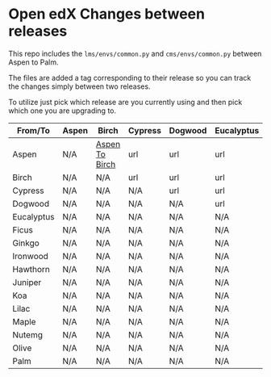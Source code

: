 # Open edX Changes between releases

This repo includes the `lms/envs/common.py` and `cms/envs/common.py` between Aspen to Palm.

The files are added a tag corresponding to their release so you can track the changes simply between two releases.

To utilize just pick which release are you currently using and then pick which one you are upgrading to.


| From/To | Aspen | Birch | Cypress | Dogwood | Eucalyptus| Ficus| Ginkgo | Ironwood | Hawthorn | Juniper| Koa| Lilac | Maple | Nutmeg | Olive | Palm| 
|-------- | ------- |------- |------- |------- |------- |------- |------- |------- |------- |------- |------- |------- |------- |------- |------- |------- |
| Aspen | N/A  | [Aspen To Birch](ghassanmas/openedx-releases-diffs/compare/aspen...birch) | url | url |  url | url | url | url | url | url | url | url | url |  url |  url |  url | 
| Birch |  N/A  | N/A | url | url |  url | url | url | url | url | url | url | url | url |  url |  url |  url | 
| Cypress | N/A  | N/A | N/A | url |  url | url | url | url | url | url | url | url | url |  url |  url |  url | 
Dogwood | N/A  | N/A | N/A | N/A |  url | url | url | url | url | url | url | url | url |  url |  url |  url |
Eucalyptus | N/A  | N/A | N/A | N/A |  N/A | url | url | url | url | url | url | url | url |  url |  url |  url |
Ficus | N/A  | N/A | N/A | N/A |  N/A | N/A | url | url | url | url | url | url | url |  url |  url |  url |
Ginkgo | N/A  | N/A | N/A | N/A |  N/A | N/A | N/A | url | url | url | url | url | url |  url |  url |  url | 
Ironwood | N/A  | N/A | N/A | N/A |  N/A | N/A | N/A | N/A | url | url | url | url | url |  url |  url |  url |
Hawthorn | N/A | N/A | N/A | N/A |  N/A | N/A | N/A | N/A | N/A | url | url | url | url |  url |  url |  url |
Juniper | N/A | N/A | N/A | N/A |  N/A | N/A | N/A | N/A | N/A | N/A | url | url | url |  url |  url |  url |
Koa | N/A | N/A | N/A | N/A |  N/A | N/A | N/A | N/A | N/A | N/A | N/A | url | url |  url |  url |  url | 
Lilac | N/A | N/A | N/A | N/A |  N/A | N/A | N/A | N/A | N/A | N/A | N/A | N/A | url |  url |  url |  url | 
Maple | N/A | N/A | N/A | N/A |  N/A | N/A | N/A | N/A | N/A | N/A | N/A | N/A | N/A |  url |  url |  url | 
Nutemg | N/A | N/A | N/A | N/A |  N/A | N/A | N/A | N/A | N/A | N/A | N/A | N/A | N/A |  N/A |  url |  url | 
Olive | N/A | N/A | N/A | N/A |  N/A | N/A | N/A | N/A | N/A | N/A | N/A | N/A | N/A |  N/A |  N/A |  url |
Palm | N/A | N/A | N/A | N/A |  N/A | N/A | N/A | N/A | N/A | N/A | N/A | N/A | N/A |  N/A |  N/A |  N/A | 